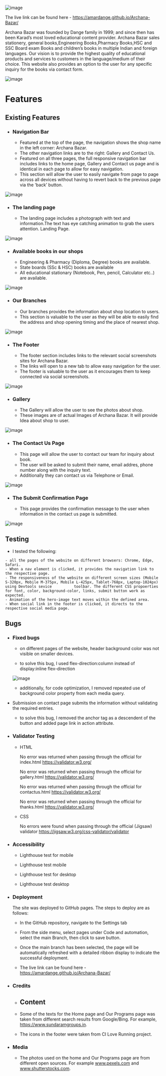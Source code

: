 ![image](https://user-images.githubusercontent.com/122646108/216813844-9f1c7d9b-e07d-459f-9623-413c5a24d565.png)

The live link can be found here - https://amardange.github.io/Archana-Bazar/

Archana Bazar was founded by Dange family in 1999; and since then has been Karad’s most loved educational content provider. Archana Bazar sales stationery, general books,Engineering Books,Pharmacy Books,HSC and SSC Board exam Books and children’s books in multiple Indian and foreign languages. Our vision is to provide the highest quality of educational products and services to customers in the language/medium of their choice. This website also provides an option to the user for any specific inquiry for the books via contact form.

![image](https://user-images.githubusercontent.com/122646108/216813829-76d7ccf0-d656-4425-81f4-9ee33d1029ca.png)

# Features 
## Existing Features 
- ### Navigation Bar
  -	Featured at the top of the page, the navigation shows the shop name in the left corner: Archana Bazar. 
  -	The other navigation links are to the right: Gallery and Contact Us. 
  -	Featured on all three pages, the full responsive navigation bar includes links to the home page, Gallery and Contact us page and is identical in each page to allow     for easy navigation. 
  -	This section will allow the user to easily navigate from page to page across all devices without having to revert back to the previous page via the ‘back’ button. 

![image](https://user-images.githubusercontent.com/122646108/216820197-feb4d25c-adcc-43e3-8512-cddb92714beb.png)


- ### The landing page
  - The landing page includes a photograph with text and information.The text has eye catching animation to grab the users attention.
    Landing Page.
    
![image](https://user-images.githubusercontent.com/122646108/216820795-7b42f774-9d6a-4043-951c-60ff4a675a67.png)
  

- ### Available books in our shops
  - Engineering & Pharmacy (Diploma, Degree) books are available.
  - State boards (SSc & HSC) books are available
  - All educational stationary (Notebook, Pen, pencil, Calculator etc..) are available.
  
![image](https://user-images.githubusercontent.com/122646108/216820828-0dbe177c-d435-4917-8594-23e6b4b2c5ca.png)


- ### Our Branches
  - Our branches provides the information about shop location to users.
  - This section is valuable to the user as they will be able to easily find the address and shop opening timing and the place of nearest shop.
 
 ![image](https://user-images.githubusercontent.com/122646108/216821321-956acd7c-fba0-4f0c-9604-f5e2eaf98389.png)

 
- ### The Footer

   - The footer section includes links to the relevant social screenshots sites for Archana Bazar. 
   - The links will open to a new tab to allow easy navigation for the user.
   - The footer is valuable to the user as it encourages them to keep connected via social screenshots.
   
![image](https://user-images.githubusercontent.com/122646108/216821337-8cb0e056-1a1b-41ee-80e0-5d970ccd39e6.png)


- ### Gallery

    - The Gallery will allow the user to see the photos about shop.
    - These images are of actual Images of Archana Bazar. It will provide Idea about shop to user. 
     
 ![image](https://user-images.githubusercontent.com/122646108/216822192-843ae53e-e89f-43cb-b039-284308c4363e.png)


- ### The Contact Us Page

   - This page will allow the user to contact our team for inquiry about book.
   - The user will be asked to submit their name, email addres, phone number along with the inquiry text. 
   - Additionally they can contact us via Telephone or Email.
   
 ![image](https://user-images.githubusercontent.com/122646108/216822262-c18e73e2-91bd-43bf-b6e5-05e8a5ece10c.png)
 
 
- ### The Submit Confirmation Page

  - This page provides the confirmation message to the user when information in the contact us page is submitted. 
  
 ![image](https://user-images.githubusercontent.com/122646108/216822055-8dded876-c590-44de-aeb4-1e32aa4cec33.png)
 
 
 ## Testing  
 
   - I tested the following:

    - all the pages of the website on different browsers: Chrome, Edge, Safari.
    - When a nav element is clicked, it provides the navigation link to the respective page.
    - The responsiveness of the website on different screen sizes (Mobile S-320px, Mobile M-375px, Mobile L-425px, Tablet-768px, Laptop-1024px) using Devtools sevice          toolbar. The different CSS propoerties for font, color, background-color, links, submit button work as expected.
    - Animation of the hero-image text moves within the defined area.
    - When social link in the footer is clicked, it directs to the respective social media page.
    
    
 ## Bugs 

   - ### Fixed bugs
  
      - on different pages of the website, header background color was not visible on smaller devices.

      - to solve this bug, I used flex-direction:column instead of display:inline flex-direction
     
     ![image](https://user-images.githubusercontent.com/122646108/216823781-ff0b9624-831a-4361-ba69-5ef1da4c9994.png)

       - additionally, for code optimization, I removed repeated use of background color property from each media query.
      
   - Submission on contact page submits the information without validating the required entries.

      - to solve this bug, I removed the anchor tag as a descendent of the button and added page link in action attribute.
     
     
- ### Validator Testing

   - HTML
   
       No error was returned when passing through the official for index.html https://validator.w3.org/
       
       No error was returned when passing through the official for gallery.html https://validator.w3.org/
       
       No error was returned when passing through the official for contactus.html https://validator.w3.org/
       
       No error was returned when passing through the official for thanks.html https://validator.w3.org/
       
   - CSS

      No errors were found when passing through the official (Jigsaw) validator https://jigsaw.w3.org/css-validator/validator
      
 - ### Accessibility

     - Lighthouse test for mobile

     - Lighthouse test mobile

     - Lighthouse test for desktop

     - Lighthouse test desktop

- ### Deployment

  The site was deployed to GitHub pages. The steps to deploy are as follows:
  
    - In the GitHub repository, navigate to the Settings tab
    - From the side menu, select pages under Code and automation, select the main Branch, then click to save button.
    - Once the main branch has been selected, the page will be automatically refreshed with a detailed ribbon display to indicate the successful deployment.
     
    - The live link can be found here -  https://amardange.github.io/Archana-Bazar/
     
- ### Credits
   - ## Content
    
   - Some of the texts for the Home page and Our Programs page was taken from different search results from Google/Bing. For example, https://www.sundaramgroups.in.

  - The icons in the footer were taken from CI Love Running project.

- ### Media
  - The photos used on the home and Our Programs page are from different open sources. For example www.pexels.com and www.shutterstocks.com.
